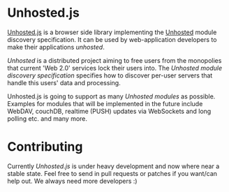 Unhosted.js
===========

[Unhosted.js](https://github.com/DanielG/unhosted.js) is a browser side library
implementing the [Unhosted](https://github.com/michiel-unhosted/unhosted) module
discovery specification. It can be used by web-application developers to make
their applications _unhosted_.

_Unhosted_ is a distributed project aiming to free users from the monopolies that
current 'Web 2.0' services lock their users into. The _Unhosted module discovery
specification_ specifies how to discover per-user servers that handle this
users' data and processing.

Unhosted.js is going to support as many _Unhosted modules_ as possible. Examples
for modules that will be implemented in the future include WebDAV, couchDB, realtime
(PUSH) updates via WebSockets and long polling etc. and many more.

Contributing
============

Currently _Unhosted.js_ is under heavy development and now where near a stable
state. Feel free to send in pull requests or patches if you want/can help
out. We always need more developers :)
